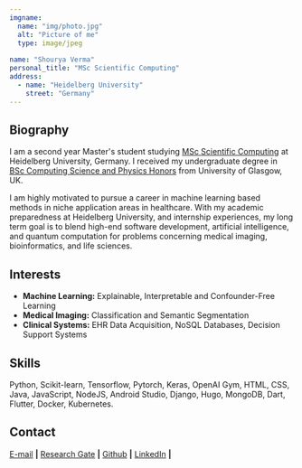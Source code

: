 ```yaml
---
imgname: 
  name: "img/photo.jpg"
  alt: "Picture of me"
  type: image/jpeg
  
name: "Shourya Verma"
personal_title: "MSc Scientific Computing"
address: 
  - name: "Heidelberg University"
    street: "Germany"
---
```


## Biography

I am a second year Master's student studying [MSc Scientific Computing](https://www.uni-heidelberg.de/en/study/all-subjects/scientific-computing/scientific-computing-master) at Heidelberg University, Germany. I received my undergraduate degree in [BSc Computing Science and Physics Honors](https://digital.ucas.com/coursedisplay/courses/184fd050-6877-dbd4-a978-af0b438f9b2d?academicYearId=2023) from University of Glasgow, UK.

I am highly motivated to pursue a career in machine learning based methods in niche application areas in healthcare. With my academic preparedness at Heidelberg University, and internship experiences, my long term goal is to blend high-end software development, artificial intelligence, and quantum computation for problems concerning medical imaging, bioinformatics, and life sciences.

## Interests

* **Machine Learning:** Explainable, Interpretable and Confounder-Free Learning
* **Medical Imaging:** Classification and Semantic Segmentation
* **Clinical Systems:** EHR Data Acquisition, NoSQL Databases, Decision Support Systems

## Skills

Python, Scikit-learn, Tensorflow, Pytorch, Keras, OpenAI Gym, HTML, CSS, Java, JavaScript, NodeJS, Android
Studio, Django, Hugo, MongoDB, Dart, Flutter, Docker, Kubernetes.

## Contact

[E-mail](mailto:shourya.verma@stud.uni-heidelberg.de) **|** 
[Research Gate](https://www.researchgate.net/profile/Shourya-Verma-2) **|** 
[Github](https://github.com/shouryaverma) **|** 
[LinkedIn](https://www.linkedin.com/in/shourya-verma/) **|**